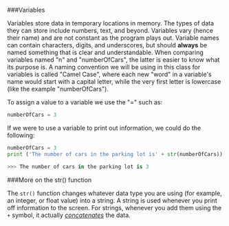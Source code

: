 

###Variables

Variables store data in temporary locations in memory.  The types of data they can store include numbers, text, and beyond.  Variables vary (hence their name) and are not constant as the program plays out.  Variable names can contain characters, digits, and underscores, but should **always** be named something that is clear and understandable.  When comparing variables named "n" and "numberOfCars", the latter is easier to know what its purpose is.  A naming convention we will be using in this class for variables is called "Camel Case", where each new "word" in a variable's name would start with a capital letter, while the very first letter is lowercase (like the example "numberOfCars").

To assign a value to a variable we use the "=" such as:
```python
numberOfCars = 3
```

If we were to use a variable to print out information, we could do the following:
``` python  
numberOfCars = 3
print ('The number of cars in the parking lot is' + str(numberOfCars))

>>> The number of cars in the parking lot is 3
```

###More on the str() function

The ```str()``` function changes whatever data type you are using (for example, an integer, or float value) into a string.  A string is used whenever you print off information to the screen.  For strings, whenever you add them using the ```+``` symbol, it actually _[concatenates](https://en.wikipedia.org/wiki/Concatenation)_ the data.